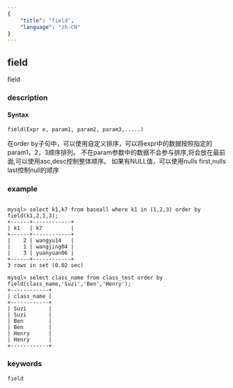 ```yaml
---
{
    "title": "field",
    "language": "zh-CN"
}
---
```


<!-- 
Licensed to the Apache Software Foundation (ASF) under one
or more contributor license agreements.  See the NOTICE file
distributed with this work for additional information
regarding copyright ownership.  The ASF licenses this file
to you under the Apache License, Version 2.0 (the
"License"); you may not use this file except in compliance
with the License.  You may obtain a copy of the License at

  http://www.apache.org/licenses/LICENSE-2.0

Unless required by applicable law or agreed to in writing,
software distributed under the License is distributed on an
"AS IS" BASIS, WITHOUT WARRANTIES OR CONDITIONS OF ANY
KIND, either express or implied.  See the License for the
specific language governing permissions and limitations
under the License.
-->

## field

<version since="dev">

field

</version>

### description
#### Syntax

`field(Expr e, param1, param2, param3,.....)`

在order by子句中，可以使用自定义排序，可以将expr中的数据按照指定的param1，2，3顺序排列。
不在param参数中的数据不会参与排序,将会放在最前面,可以使用asc,desc控制整体顺序。
如果有NULL值，可以使用nulls first,nulls last控制null的顺序


### example

```

mysql> select k1,k7 from baseall where k1 in (1,2,3) order by field(k1,2,1,3);
+------+------------+
| k1   | k7         |
+------+------------+
|    2 | wangyu14   |
|    1 | wangjing04 |
|    3 | yuanyuan06 |
+------+------------+
3 rows in set (0.02 sec)

mysql> select class_name from class_test order by field(class_name,'Suzi','Ben','Henry');
+------------+
| class_name |
+------------+
| Suzi       |
| Suzi       |
| Ben        |
| Ben        |
| Henry      |
| Henry      |
+------------+
```
### keywords
    field
